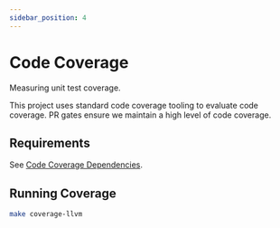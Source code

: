 ```yaml
---
sidebar_position: 4
---
```


# Code Coverage

Measuring unit test coverage.

This project uses standard code coverage tooling to evaluate code coverage. PR
gates ensure we maintain a high level of code coverage.

## Requirements

See [Code Coverage Dependencies](dependencies#code-coverage-dependencies).

## Running Coverage

```bash
make coverage-llvm
```
